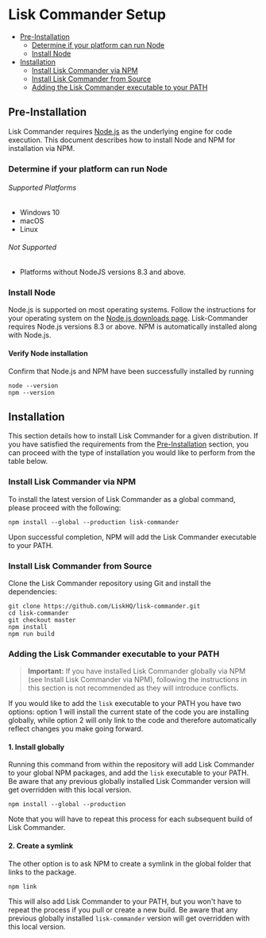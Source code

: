 # Lisk Commander Setup

- [Pre-Installation](#pre-installation)
  - [Determine if your platform can run Node](#determine-if-your-platform-can-run-node)
  - [Install Node](#install-node)
- [Installation](#installation)
  - [Install Lisk Commander via NPM](#install-lisk-commander-via-npm)
  - [Install Lisk Commander from Source](#install-lisk-commander-from-source)
  - [Adding the Lisk Commander executable to your PATH](#adding-the-lisk-commander-executable-to-your-path)

## Pre-Installation

Lisk Commander requires [Node.js](https://nodejs.org/) as the underlying engine for code execution. This document describes how to install Node and NPM for installation via NPM.

### Determine if your platform can run Node

###### Supported Platforms
- Windows 10
- macOS
- Linux

###### Not Supported
- Platforms without NodeJS versions 8.3 and above.

### Install Node

Node.js is supported on most operating systems. Follow the instructions for your operating system on the [Node.js downloads page](https://nodejs.org/en/download/). 
Lisk-Commander requires Node.js versions 8.3 or above.
NPM is automatically installed along with Node.js.

#### Verify Node installation

Confirm that Node.js and NPM have been successfully installed by running

```shell
node --version
npm --version
```

## Installation

This section details how to install Lisk Commander for a given distribution. If you have satisfied the requirements from the [Pre-Installation](#pre-installation) section, you can proceed with the type of installation you would like to perform from the table below.

### Install Lisk Commander via NPM

To install the latest version of Lisk Commander as a global command, please proceed with the following:

```shell
npm install --global --production lisk-commander
```

Upon successful completion, NPM will add the Lisk Commander executable to your PATH.

### Install Lisk Commander from Source

Clone the Lisk Commander repository using Git and install the dependencies:

```shell
git clone https://github.com/LiskHQ/lisk-commander.git
cd lisk-commander
git checkout master
npm install
npm run build
```

### Adding the Lisk Commander executable to your PATH

> **Important:** If you have installed Lisk Commander globally via NPM (see Install Lisk Commander via NPM), following the instructions in this section is not recommended as they will introduce conflicts.

If you would like to add the `lisk` executable to your PATH you have two options: option 1 will install the current state of the code you are installing globally, while option 2 will only link to the code and therefore automatically reflect changes you make going forward.

#### 1. Install globally

Running this command from within the repository will add Lisk Commander to your global NPM packages, and add the `lisk` executable to your PATH. Be aware that any previous globally installed Lisk Commander version will get overridden with this local version.

```shell
npm install --global --production
```

Note that you will have to repeat this process for each subsequent build of Lisk Commander.

#### 2. Create a symlink

The other option is to ask NPM to create a symlink in the global folder that links to the package.

```shell
npm link
```

This will also add Lisk Commander to your PATH, but you won't have to repeat the process if you pull or create a new build. Be aware that any previous globally installed `lisk-commander` version will get overridden with this local version.
